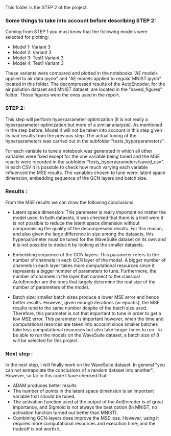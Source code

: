 
This folder is the STEP 2 of the project.

### Some things to take into account before describing STEP 2:

Coming from STEP 1 you must know that the following models were selected for plotting:

- Model 1: Variant 3
- Model 2: Variant 3
- Model 3: Test1 Variant 3
- Model 4: Test1 Variant 3

These variants were compared and plotted in the notebooks "AE models applied to air data.ipynb" and "AE models applied to regular MNIST.ipynb" located in this folder. The decompressed results of the AutoEncoder, for the air pollution dataset and MNIST dataset, are located in the "saved_figures" folder. Those figures were the ones used in the report.

### STEP 2:

This step will perform hyperparameter optimization (it is not really a hyperparameter optimization but more of a similar analysis). As mentioned in the step before, Model 4 will not be taken into account in this step given its bad results from the previous step. The actual tuning of the hyperparameters  was carried out in the subfolder "tests_hyperparameters".  

For each variable to tune a notebook was generated in which all other variables were fixed except for the one variable being tuned and the MSE results were recorded in the subfolder "tests_hyperparameters/saved_csv". In each CSV it is possible to check how much varying each variable influenced the MSE results. The variables chosen to tune were: latent space dimension, embedding sequence of the GCN layers and batch size.  

### Results : 

From the MSE results we can draw the following conclusions:

- Latent space dimension: This parameter is really important no matter the model used. In both datasets, it was checked that there is a limit were it is not possible to reduce the latent space dimension without compromising the quality of the decompressed results. For this reason, and also given the large difference in size among the datasets, this hyperparameter must be tuned for the WaveSuite dataset on its own and it is not possible to deduc it by looking at the smaller datasets.

- Embedding sequence of the GCN layers: This parameter refers to the number of channels in each GCN layer of the model. A bigger number of channels in each layer takes more computational resources since it represents a bigger number of parameters to tune. Furthermore, the number of channels in the layer that connect to the classical AutoEncoder are the ones that largely determine the real size of the number of parameters of the model. 

- Batch size: smaller batch sizes produce a lower MSE error and hence better results. However,  given enough iterations (or epochs), the MSE results tend to the same number despite of the batch size used. Therefore, this parameter is not that important to tune in order to get a low MSE error. This parameter is important however, when the time and computational resorces are taken into account since smaller batches take less computational resources but also take longer times to run. To be able to run the models on the WaveSuite dataset, a batch size of 8 will be selected for this project. 

### Next step : 

In the next step, I will finally work on the WaveSuite dataset. In general "you can not extrapolate the conclusions of a random dataset into another". However, so far in this code I have checked that:

- ADAM produces better results
- The number of points in the latent space dimension is an important variable that should be tuned.
- The activation function used at the output of the AutEncoder is of great importance, and Sigmoid is not always the best option (In MNIST, no activation function turned out better than MNIST). 
- Combining GCN-layers does improve the MSE loss. However, using it requires more computational resources and execution time; and the tradeoff is not worth it. 